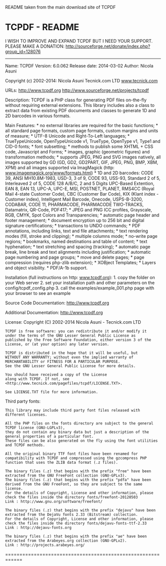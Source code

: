 README taken from the main download site of TCPDF

TCPDF - README
============================================================

I WISH TO IMPROVE AND EXPAND TCPDF BUT I NEED YOUR SUPPORT.
PLEASE MAKE A DONATION:
http://sourceforge.net/donate/index.php?group_id=128076

------------------------------------------------------------

Name: TCPDF
Version: 6.0.062
Release date: 2014-03-02
Author:	Nicola Asuni

Copyright (c) 2002-2014:
	Nicola Asuni
	Tecnick.com LTD
	www.tecnick.com

URLs:
	http://www.tcpdf.org
	http://www.sourceforge.net/projects/tcpdf

Description:
	TCPDF is a PHP class for generating PDF files on-the-fly without requiring external extensions.
	This library includes also a class to extract data from existing PDF documents and
	classes to generate 1D and 2D barcodes in various formats.

Main Features:
    * no external libraries are required for the basic functions;
    * all standard page formats, custom page formats, custom margins and units of measure;
    * UTF-8 Unicode and Right-To-Left languages;
    * TrueTypeUnicode, OpenTypeUnicode v1, TrueType, OpenType v1, Type1 and CID-0 fonts;
    * font subsetting;
    * methods to publish some XHTML + CSS code, Javascript and Forms;
    * images, graphic (geometric figures) and transformation methods;
    * supports JPEG, PNG and SVG images natively, all images supported by GD (GD, GD2, GD2PART, GIF, JPEG, PNG, BMP, XBM, XPM) and all images supported via ImagMagick (http:  www.imagemagick.org/www/formats.html)
    * 1D and 2D barcodes: CODE 39, ANSI MH10.8M-1983, USD-3, 3 of 9, CODE 93, USS-93, Standard 2 of 5, Interleaved 2 of 5, CODE 128 A/B/C, 2 and 5 Digits UPC-Based Extention, EAN 8, EAN 13, UPC-A, UPC-E, MSI, POSTNET, PLANET, RMS4CC (Royal Mail 4-state Customer Code), CBC (Customer Bar Code), KIX (Klant index - Customer index), Intelligent Mail Barcode, Onecode, USPS-B-3200, CODABAR, CODE 11, PHARMACODE, PHARMACODE TWO-TRACKS, Datamatrix, QR-Code, PDF417;
    * JPEG and PNG ICC profiles, Grayscale, RGB, CMYK, Spot Colors and Transparencies;
    * automatic page header and footer management;
    * document encryption up to 256 bit and digital signature certifications;
    * transactions to UNDO commands;
    * PDF annotations, including links, text and file attachments;
    * text rendering modes (fill, stroke and clipping);
    * multiple columns mode;
    * no-write page regions;
    * bookmarks, named destinations and table of content;
    * text hyphenation;
    * text stretching and spacing (tracking);
    * automatic page break, line break and text alignments including justification;
    * automatic page numbering and page groups;
    * move and delete pages;
    * page compression (requires php-zlib extension);
    * XOBject Templates;
	* Layers and object visibility.
	* PDF/A-1b support.

Installation (full instructions on http:  www.tcpdf.org):
	1. copy the folder on your Web server
	2. set your installation path and other parameters on the config/tcpdf_config.php
	3. call the examples/example_001.php page with your browser to see an example

Source Code Documentation:
	http://www.tcpdf.org

Additional Documentation:
	http://www.tcpdf.org

License:
	Copyright (C) 2002-2014  Nicola Asuni - Tecnick.com LTD

	TCPDF is free software: you can redistribute it and/or modify it
	under the terms of the GNU Lesser General Public License as
	published by the Free Software Foundation, either version 3 of the
	License, or (at your option) any later version.

	TCPDF is distributed in the hope that it will be useful, but
	WITHOUT ANY WARRANTY; without even the implied warranty of
	MERCHANTABILITY or FITNESS FOR A PARTICULAR PURPOSE.
	See the GNU Lesser General Public License for more details.

	You should have received a copy of the License
	along with TCPDF. If not, see
	<http://www.tecnick.com/pagefiles/tcpdf/LICENSE.TXT>.

	See LICENSE.TXT file for more information.

Third party fonts:

	This library may include third party font files released with different licenses.
	
	All the PHP files on the fonts directory are subject to the general TCPDF license (GNU-LGPLv3),
	they do not contain any binary data but just a description of the general properties of a particular font.
	These files can be also generated on the fly using the font utilities and TCPDF methods.
	
	All the original binary TTF font files have been renamed for compatibility with TCPDF and compressed using the gzcompress PHP function that uses the ZLIB data format (.z files).
	
	The binary files (.z) that begins with the prefix "free" have been extracted from the GNU FreeFont collection (GNU-GPLv3).
	The binary files (.z) that begins with the prefix "pdfa" have been derived from the GNU FreeFont, so they are subject to the same license.
	For the details of Copyright, License and other information, please check the files inside the directory fonts/freefont-20120503
	Link : http://www.gnu.org/software/freefont/
	
	The binary files (.z) that begins with the prefix "dejavu" have been extracted from the DejaVu fonts 2.33 (Bitstream) collection.
	For the details of Copyright, License and other information, please check the files inside the directory fonts/dejavu-fonts-ttf-2.33
	Link : http://dejavu-fonts.org
	
	The binary files (.z) that begins with the prefix "ae" have been extracted from the Arabeyes.org collection (GNU-GPLv2).
	Link : http://projects.arabeyes.org/


============================================================
